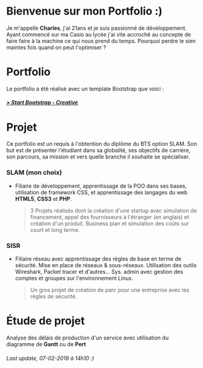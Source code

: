 # Bienvenue sur mon Portfolio :)

Je m'appelle **Charles**, j'ai 21ans et je suis passionné de développement. Ayant commencé sur ma Casio au lycée j'ai vite accroché au concepte de faire faire à la machine ce qui nous prend du temps. Pourquoi perdre le sien maintes fois quand on peut l'optimiser ?


# Portfolio

Le portfolio a été réalisé avec un template Bootstrap que voici :
##### [> Start Bootstrap - Creative](https://startbootstrap.com/template-overviews/creative/)

# Projet

Ce portfolio est un requis à l'obtention du diplôme du BTS option SLAM. Son but est de présenter l'étudiant dans sa globalité, ses objectifs de carrière, son parcours, sa mission et vers quelle branche il souhaite se spécialiser.

### SLAM (mon choix)
- Filiaire de développement, apprentissage de la POO dans ses bases, utilisation de framework CSS, et apprentissage des langages du web **HTML5**, **CSS3** et **PHP**.
	> 3 Projets réalisés dont la création d'une startup avec simulation de financement, appel des fournisseurs à l'étranger (en anglais) et création d'un produit. Business plan et simulation des coûts sur court et long terme.

### SISR

- Filiaire réseau avec apprentissage des règles de base en terme de sécurité. Mise en place de réseaux & sous-réseaux. Utilisation des outils Wireshark, Packet tracer et d'autres... Sys. admin avec gestion des comptes et groupes sur l'environnement Linux.
	> Un gros projet de création de parc pour une entreprise avec les règles de sécurité.
	
# Étude de projet

Analyse des délais de production d'un service avec utilisation du diagramme de **Gantt** ou de **Pert**

###### Last update, 07-02-2019 à 14h10 :)
